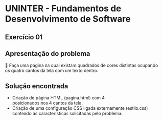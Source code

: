 # UNINTER - Fundamentos de Desenvolvimento de Software
## Exercício 01

## Apresentação do problema
🙌 Faça uma página na qual existam quadrados de cores distintas ocupando os quatro cantos da tela com um texto dentro.

## Solução encontrada
- Criação de página HTML (pagina.html) com 4 <div> posicionados nos 4 cantos da tela.
- Criação de uma configuração CSS ligada externamente (estilo.css) contendo as características solicitadas pelo problema.
